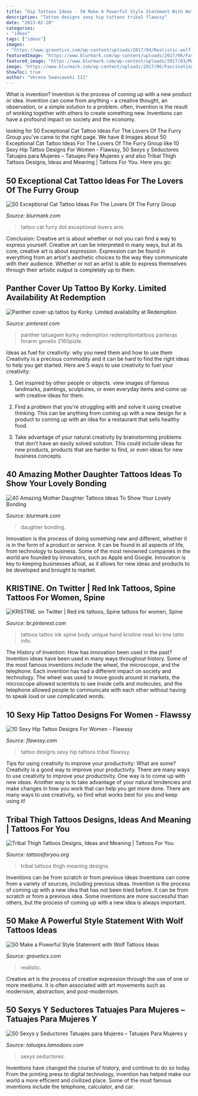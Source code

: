 ```yaml
---
title: "Hip Tattoos Ideas - 50 Make A Powerful Style Statement With Wolf Tattoos Ideas"
description: "Tattoo designs sexy hip tattoos tribal flawssy"
date: "2023-02-20"
categories:
- "ideas"
tags: ["ideas"]
images:
- "https://www.gravetics.com/wp-content/uploads/2017/04/Realistic-wolf-tattoo-wolftattoos.jpg"
featuredImage: "https://www.blurmark.com/wp-content/uploads/2017/06/Fascinating-Dot-Work-Cat-Tattoo-On-Arm.jpg"
featured_image: "https://www.blurmark.com/wp-content/uploads/2017/03/Mother-Daughter-Tattoo-Design-14-768x473.jpg"
image: "https://www.blurmark.com/wp-content/uploads/2017/06/Fascinating-Dot-Work-Cat-Tattoo-On-Arm.jpg"
ShowToc: true
author: "Verona Swaniawski III"
---
```



What is invention?
Invention is the process of coming up with a new product or idea. Invention can come from anything – a creative thought, an observation, or a simple solution to a problem. often, invention is the result of working together with others to create something new. Inventions can have a profound impact on society and the economy.

	

		
looking for 50 Exceptional Cat Tattoo Ideas For The Lovers Of The Furry Group you've came to the right page. We have 8 Images about 50 Exceptional Cat Tattoo Ideas For The Lovers Of The Furry Group like 10 Sexy Hip Tattoo Designs For Women - Flawssy, 50 Sexys y Seductores Tatuajes para Mujeres – Tatuajes Para Mujeres y and also Tribal Thigh Tattoos Designs, Ideas and Meaning | Tattoos For You. Here you go:
		
    
## 50 Exceptional Cat Tattoo Ideas For The Lovers Of The Furry Group

<img loading=lazy src="https://www.blurmark.com/wp-content/uploads/2017/06/Fascinating-Dot-Work-Cat-Tattoo-On-Arm.jpg" onerror="this.onerror=null;this.src='https://tse2.mm.bing.net/th?id=OIP.vbSiGG3uFphytNs5L9eszAHaHa&amp;pid=15.1';" alt="50 Exceptional Cat Tattoo Ideas For The Lovers Of The Furry Group">

_Source: blurmark.com_

>tattoo cat furry dot exceptional lovers arm. 

	

Conclusion: Creative art is about whether or not you can find a way to express yourself.
Creative art can be interpreted in many ways, but at its core, creative art is about expression. Expression can be found in everything from an artist's aesthetic choices to the way they communicate with their audience. Whether or not an artist is able to express themselves through their artistic output is completely up to them.

    
## Panther Cover Up Tattoo By Korky. Limited Availability At Redemption

<img loading=lazy src="https://i.pinimg.com/736x/78/04/78/78047875378024c0b00e53238d1be13e.jpg" onerror="this.onerror=null;this.src='https://tse3.mm.bing.net/th?id=OIP._EdEKNeT-yG2cXbZBfWTtgHaJ3&amp;pid=15.1';" alt="Panther cover up tattoo by Korky. Limited availability at Redemption">

_Source: pinterest.com_

>panther tatuagem korky redemption redemptiontattoos panteras forarm genelio 2160pizle. 

	

Ideas as fuel for creativity: why you need them and how to use them
Creativity is a precious commodity and it can be hard to find the right ideas to help you get started. Here are 5 ways to use creativity to fuel your creativity:
1. Get inspired by other people or objects. view images of famous landmarks, paintings, sculptures, or even everyday items and come up with creative ideas for them.

2. Find a problem that you’re struggling with and solve it using creative thinking. This can be anything from coming up with a new design for a product to coming up with an idea for a restaurant that sells healthy food.

3. Take advantage of your natural creativity by brainstorming problems that don’t have an easily solved solution. This could include ideas for new products, products that are harder to find, or even ideas for new business concepts.


    
## 40 Amazing Mother Daughter Tattoos Ideas To Show Your Lovely Bonding

<img loading=lazy src="https://www.blurmark.com/wp-content/uploads/2017/03/Mother-Daughter-Tattoo-Design-14-768x473.jpg" onerror="this.onerror=null;this.src='https://tse3.mm.bing.net/th?id=OIP.EGzZxkXZDD3uuMqFkDGIuQHaEj&amp;pid=15.1';" alt="40 Amazing Mother Daughter Tattoos Ideas To Show Your Lovely Bonding">

_Source: blurmark.com_

>daughter bonding. 

	

Innovation is the process of doing something new and different, whether it is in the form of a product or service. It can be found in all aspects of life, from technology to business. Some of the most renowned companies in the world are founded by innovators, such as Apple and Google. Innovation is key to keeping businesses afloat, as it allows for new ideas and products to be developed and brought to market.

    
## KRISTINE. On Twitter | Red Ink Tattoos, Spine Tattoos For Women, Spine

<img loading=lazy src="https://i.pinimg.com/736x/b4/07/a4/b407a4c1e456763715fa45aba86fbee7.jpg" onerror="this.onerror=null;this.src='https://tse1.mm.bing.net/th?id=OIP.7M5bxQiIZ-CaqSI_BrxFuQHaLD&amp;pid=15.1';" alt="KRISTINE. on Twitter | Red ink tattoos, Spine tattoos for women, Spine">

_Source: br.pinterest.com_

>tattoos tattoo ink spine body unique hand kristine read kri tine tatto info. 

	

The History of Invention: How has innovation been used in the past?
Invention ideas have been used in many ways throughout history. Some of the most famous inventions include the wheel, the microscope, and the telephone. Each invention has had a different impact on society and technology. The wheel was used to move goods around in markets, the microscope allowed scientists to see inside cells and molecules, and the telephone allowed people to communicate with each other without having to speak loud or use complicated words.

    
## 10 Sexy Hip Tattoo Designs For Women - Flawssy

<img loading=lazy src="http://flawssy.com/wp-content/uploads/2016/06/Tribal-Phoenix-Tattoo.jpg" onerror="this.onerror=null;this.src='https://tse3.mm.bing.net/th?id=OIP.3hYDzj6qczDk6242KBkoIAHaLQ&amp;pid=15.1';" alt="10 Sexy Hip Tattoo Designs For Women - Flawssy">

_Source: flawssy.com_

>tattoo designs sexy hip tattoos tribal flawssy. 

	

Tips for using creativity to improve your productivity: What are some?
Creativity is a good way to improve your productivity. There are many ways to use creativity to improve your productivity. One way is to come up with new ideas. Another way is to take advantage of your natural tendencies and make changes in how you work that can help you get more done. There are many ways to use creativity, so find what works best for you and keep using it!

    
## Tribal Thigh Tattoos Designs, Ideas And Meaning | Tattoos For You

<img loading=lazy src="https://www.tattoosforyou.org/wp-content/uploads/2017/11/Tribal-Thigh-Tattoos-for-Women.jpg" onerror="this.onerror=null;this.src='https://tse4.mm.bing.net/th?id=OIP._P5DlXadGObudHYzRsRhQAHaJ4&amp;pid=15.1';" alt="Tribal Thigh Tattoos Designs, Ideas and Meaning | Tattoos For You">

_Source: tattoosforyou.org_

>tribal tattoos thigh meaning designs. 

	

Inventions can be from scratch or from previous ideas
Inventions can come from a variety of sources, including previous ideas. Invention is the process of coming up with a new idea that has not been tried before. It can be from scratch or from a previous idea. Some inventions are more successful than others, but the process of coming up with a new idea is always important.

    
## 50 Make A Powerful Style Statement With Wolf Tattoos Ideas

<img loading=lazy src="https://www.gravetics.com/wp-content/uploads/2017/04/Realistic-wolf-tattoo-wolftattoos.jpg" onerror="this.onerror=null;this.src='https://tse1.mm.bing.net/th?id=OIP.10q-Lq3dROJgsw-wsm2MpgHaHa&amp;pid=15.1';" alt="50 Make a Powerful Style Statement with Wolf Tattoos Ideas">

_Source: gravetics.com_

>realistic. 

	

Creative art is the process of creative expression through the use of one or more mediums. It is often associated with art movements such as modernism, abstraction, and post-modernism.

    
## 50 Sexys Y Seductores Tatuajes Para Mujeres – Tatuajes Para Mujeres Y

<img loading=lazy src="https://tatuajes.lamodaes.com/wp-content/uploads/2016/11/Tatuajes-de-mujeres-sexys-44.jpg" onerror="this.onerror=null;this.src='https://tse2.mm.bing.net/th?id=OIP.lRPpK7L_0wnUbOsRum9uGwHaJ4&amp;pid=15.1';" alt="50 Sexys y Seductores Tatuajes para Mujeres – Tatuajes Para Mujeres y">

_Source: tatuajes.lamodaes.com_

>sexys seductores. 

	

Inventions have changed the course of history, and continue to do so today. From the printing press to digital technology, invention has helped make our world a more efficient and civilized place. Some of the most famous inventions include the telephone, calculator, and car.

